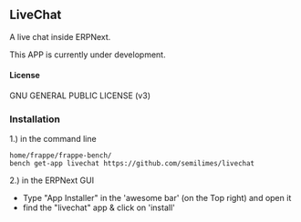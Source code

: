 ## LiveChat

A live chat inside ERPNext.

This APP is currently under development.

#### License

GNU GENERAL PUBLIC LICENSE (v3)

### Installation

1.) in the command line

    home/frappe/frappe-bench/
    bench get-app livechat https://github.com/semilimes/livechat

2.) in the ERPNext GUI

- Type "App Installer" in the 'awesome bar' (on the Top right) and open it
- find the "livechat" app & click on 'install'

